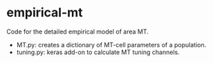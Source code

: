 # empirical-mt
Code for the detailed empirical model of area MT.

- MT.py: creates a dictionary of MT-cell parameters of a population. 
- tuning.py: keras add-on to calculate MT tuning channels. 

